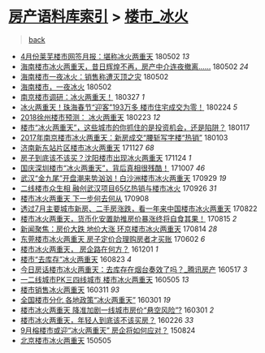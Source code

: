 [房产语料库索引](../../README.md)  > [楼市_冰火](楼市_冰火.md)
====
> [back](../README.md)

- [4月份莱芜楼市网签月报：堪称冰火两重天](http://jkwz.applinzi.com/ittc/7098571871396299786.html#4%E6%9C%88%E4%BB%BD%E8%8E%B1%E8%8A%9C%E6%A5%BC%E5%B8%82%E7%BD%91%E7%AD%BE%E6%9C%88%E6%8A%A5%EF%BC%9A%E5%A0%AA%E7%A7%B0%E5%86%B0%E7%81%AB%E4%B8%A4%E9%87%8D%E5%A4%A9) 180502 *13* 
- [海南楼市冰火两重天，昔日辉煌不再，房产中介连夜撤离……](http://jkwz.applinzi.com/ittc/7098486942616519691.html#%E6%B5%B7%E5%8D%97%E6%A5%BC%E5%B8%82%E5%86%B0%E7%81%AB%E4%B8%A4%E9%87%8D%E5%A4%A9%EF%BC%8C%E6%98%94%E6%97%A5%E8%BE%89%E7%85%8C%E4%B8%8D%E5%86%8D%EF%BC%8C%E6%88%BF%E4%BA%A7%E4%B8%AD%E4%BB%8B%E8%BF%9E%E5%A4%9C%E6%92%A4%E7%A6%BB%E2%80%A6%E2%80%A6) 180502 *24* 
- [海南楼市一夜冰火：销售称遭灭顶之灾](http://jkwz.applinzi.com/ittc/7098447282645238790.html#%E6%B5%B7%E5%8D%97%E6%A5%BC%E5%B8%82%E4%B8%80%E5%A4%9C%E5%86%B0%E7%81%AB%EF%BC%9A%E9%94%80%E5%94%AE%E7%A7%B0%E9%81%AD%E7%81%AD%E9%A1%B6%E4%B9%8B%E7%81%BE) 180502  
- [海南楼市，一夜冰火](http://jkwz.applinzi.com/ittc/7098439103995708422.html#%E6%B5%B7%E5%8D%97%E6%A5%BC%E5%B8%82%EF%BC%8C%E4%B8%80%E5%A4%9C%E5%86%B0%E7%81%AB) 180502  
- [南京楼市调研：冰火两重天！](http://jkwz.applinzi.com/ittc/7085118112871744523.html#%E5%8D%97%E4%BA%AC%E6%A5%BC%E5%B8%82%E8%B0%83%E7%A0%94%EF%BC%9A%E5%86%B0%E7%81%AB%E4%B8%A4%E9%87%8D%E5%A4%A9%EF%BC%81) 180327 *1* 
- [冰火两重天！珠海春节“迎客”193万多 楼市住宅成交为零！](http://jkwz.applinzi.com/ittc/7073614156224005126.html#%E5%86%B0%E7%81%AB%E4%B8%A4%E9%87%8D%E5%A4%A9%EF%BC%81%E7%8F%A0%E6%B5%B7%E6%98%A5%E8%8A%82%E2%80%9C%E8%BF%8E%E5%AE%A2%E2%80%9D193%E4%B8%87%E5%A4%9A+%E6%A5%BC%E5%B8%82%E4%BD%8F%E5%AE%85%E6%88%90%E4%BA%A4%E4%B8%BA%E9%9B%B6%EF%BC%81) 180224 *5* 
- [2018徐州楼市预测： 冰火两重天](http://jkwz.applinzi.com/ittc/7073334136679171089.html#2018%E5%BE%90%E5%B7%9E%E6%A5%BC%E5%B8%82%E9%A2%84%E6%B5%8B%EF%BC%9A+%E5%86%B0%E7%81%AB%E4%B8%A4%E9%87%8D%E5%A4%A9) 180223 *12* 
- [楼市“冰火两重天”，这些城市的你抓住的是投资机会，还是陷阱？](http://jkwz.applinzi.com/ittc/7059663326223533073.html#%E6%A5%BC%E5%B8%82%E2%80%9C%E5%86%B0%E7%81%AB%E4%B8%A4%E9%87%8D%E5%A4%A9%E2%80%9D%EF%BC%8C%E8%BF%99%E4%BA%9B%E5%9F%8E%E5%B8%82%E7%9A%84%E4%BD%A0%E6%8A%93%E4%BD%8F%E7%9A%84%E6%98%AF%E6%8A%95%E8%B5%84%E6%9C%BA%E4%BC%9A%EF%BC%8C%E8%BF%98%E6%98%AF%E9%99%B7%E9%98%B1%EF%BC%9F) 180117  
- [2017年南京楼市冰火两重天：新房成交“腰斩写字楼“热销”](http://jkwz.applinzi.com/ittc/7054285553405527051.html#2017%E5%B9%B4%E5%8D%97%E4%BA%AC%E6%A5%BC%E5%B8%82%E5%86%B0%E7%81%AB%E4%B8%A4%E9%87%8D%E5%A4%A9%EF%BC%9A%E6%96%B0%E6%88%BF%E6%88%90%E4%BA%A4%E2%80%9C%E8%85%B0%E6%96%A9%E5%86%99%E5%AD%97%E6%A5%BC%E2%80%9C%E7%83%AD%E9%94%80%E2%80%9D) 180103  
- [济南新东站片区楼市冰火两重天](http://jkwz.applinzi.com/ittc/7040407705871713296.html#%E6%B5%8E%E5%8D%97%E6%96%B0%E4%B8%9C%E7%AB%99%E7%89%87%E5%8C%BA%E6%A5%BC%E5%B8%82%E5%86%B0%E7%81%AB%E4%B8%A4%E9%87%8D%E5%A4%A9) 171127 *68* 
- [房子到底该不该买？沈阳楼市出现冰火两重天](http://jkwz.applinzi.com/ittc/7039513677491864592.html#%E6%88%BF%E5%AD%90%E5%88%B0%E5%BA%95%E8%AF%A5%E4%B8%8D%E8%AF%A5%E4%B9%B0%EF%BC%9F%E6%B2%88%E9%98%B3%E6%A5%BC%E5%B8%82%E5%87%BA%E7%8E%B0%E5%86%B0%E7%81%AB%E4%B8%A4%E9%87%8D%E5%A4%A9) 171124 *1* 
- [国庆深圳楼市“冰火两重天”，背后真相很残酷！](http://jkwz.applinzi.com/ittc/7021823072963920912.html#%E5%9B%BD%E5%BA%86%E6%B7%B1%E5%9C%B3%E6%A5%BC%E5%B8%82%E2%80%9C%E5%86%B0%E7%81%AB%E4%B8%A4%E9%87%8D%E5%A4%A9%E2%80%9D%EF%BC%8C%E8%83%8C%E5%90%8E%E7%9C%9F%E7%9B%B8%E5%BE%88%E6%AE%8B%E9%85%B7%EF%BC%81) 171007 *46* 
- [武汉“金九尾”开盘潮来势汹汹！白沙洲楼市冰火两重天](http://jkwz.applinzi.com/ittc/7018652103600505873.html#%E6%AD%A6%E6%B1%89%E2%80%9C%E9%87%91%E4%B9%9D%E5%B0%BE%E2%80%9D%E5%BC%80%E7%9B%98%E6%BD%AE%E6%9D%A5%E5%8A%BF%E6%B1%B9%E6%B1%B9%EF%BC%81%E7%99%BD%E6%B2%99%E6%B4%B2%E6%A5%BC%E5%B8%82%E5%86%B0%E7%81%AB%E4%B8%A4%E9%87%8D%E5%A4%A9) 170929 *19* 
- [二线楼市众生相 融创武汉项目65亿热销与楼市冰火](http://jkwz.applinzi.com/ittc/7017438802912740369.html#%E4%BA%8C%E7%BA%BF%E6%A5%BC%E5%B8%82%E4%BC%97%E7%94%9F%E7%9B%B8+%E8%9E%8D%E5%88%9B%E6%AD%A6%E6%B1%89%E9%A1%B9%E7%9B%AE65%E4%BA%BF%E7%83%AD%E9%94%80%E4%B8%8E%E6%A5%BC%E5%B8%82%E5%86%B0%E7%81%AB) 170926 *31* 
- [楼市冰火两重天  下一步何去何从](http://jkwz.applinzi.com/ittc/7010848941166560016.html#%E6%A5%BC%E5%B8%82%E5%86%B0%E7%81%AB%E4%B8%A4%E9%87%8D%E5%A4%A9++%E4%B8%8B%E4%B8%80%E6%AD%A5%E4%BD%95%E5%8E%BB%E4%BD%95%E4%BB%8E) 170908  
- [透过7月主要城市新房、二手房涨跌，看一年来中国楼市冰火两重天](http://jkwz.applinzi.com/ittc/7004604371156075537.html#%E9%80%8F%E8%BF%877%E6%9C%88%E4%B8%BB%E8%A6%81%E5%9F%8E%E5%B8%82%E6%96%B0%E6%88%BF%E3%80%81%E4%BA%8C%E6%89%8B%E6%88%BF%E6%B6%A8%E8%B7%8C%EF%BC%8C%E7%9C%8B%E4%B8%80%E5%B9%B4%E6%9D%A5%E4%B8%AD%E5%9B%BD%E6%A5%BC%E5%B8%82%E5%86%B0%E7%81%AB%E4%B8%A4%E9%87%8D%E5%A4%A9) 170822  
- [楼市冰火两重天，货币化安置助推房价暴涨终将自食其果！](http://jkwz.applinzi.com/ittc/7001967957536932881.html#%E6%A5%BC%E5%B8%82%E5%86%B0%E7%81%AB%E4%B8%A4%E9%87%8D%E5%A4%A9%EF%BC%8C%E8%B4%A7%E5%B8%81%E5%8C%96%E5%AE%89%E7%BD%AE%E5%8A%A9%E6%8E%A8%E6%88%BF%E4%BB%B7%E6%9A%B4%E6%B6%A8%E7%BB%88%E5%B0%86%E8%87%AA%E9%A3%9F%E5%85%B6%E6%9E%9C%EF%BC%81) 170815 *2* 
- [新闻聚焦：房价大跌 地价大涨 环京楼市冰火两重天](http://jkwz.applinzi.com/ittc/7001614769214456848.html#%E6%96%B0%E9%97%BB%E8%81%9A%E7%84%A6%EF%BC%9A%E6%88%BF%E4%BB%B7%E5%A4%A7%E8%B7%8C+%E5%9C%B0%E4%BB%B7%E5%A4%A7%E6%B6%A8+%E7%8E%AF%E4%BA%AC%E6%A5%BC%E5%B8%82%E5%86%B0%E7%81%AB%E4%B8%A4%E9%87%8D%E5%A4%A9) 170814 *28* 
- [东莞楼市冰火两重天 房子定价合理购房者才买账](http://jkwz.applinzi.com/ittc/6974607942694208517.html#%E4%B8%9C%E8%8E%9E%E6%A5%BC%E5%B8%82%E5%86%B0%E7%81%AB%E4%B8%A4%E9%87%8D%E5%A4%A9+%E6%88%BF%E5%AD%90%E5%AE%9A%E4%BB%B7%E5%90%88%E7%90%86%E8%B4%AD%E6%88%BF%E8%80%85%E6%89%8D%E4%B9%B0%E8%B4%A6) 170602 *6* 
- [楼市冰火两重天， 房企路在何方？](http://jkwz.applinzi.com/ittc/6906617157848138757.html#%E6%A5%BC%E5%B8%82%E5%86%B0%E7%81%AB%E4%B8%A4%E9%87%8D%E5%A4%A9%EF%BC%8C+%E6%88%BF%E4%BC%81%E8%B7%AF%E5%9C%A8%E4%BD%95%E6%96%B9%EF%BC%9F) 161201 *1* 
- [楼市“去库存”冰火两重天](http://jkwz.applinzi.com/ittc/6869459108360619013.html#%E6%A5%BC%E5%B8%82%E2%80%9C%E5%8E%BB%E5%BA%93%E5%AD%98%E2%80%9D%E5%86%B0%E7%81%AB%E4%B8%A4%E9%87%8D%E5%A4%A9) 160823 *4* 
- [今日房话楼市冰火两重天：去库存在烟台奏效了吗？_腾讯房产](http://jkwz.applinzi.com/ittc/6833250957714260996.html#%E4%BB%8A%E6%97%A5%E6%88%BF%E8%AF%9D%E6%A5%BC%E5%B8%82%E5%86%B0%E7%81%AB%E4%B8%A4%E9%87%8D%E5%A4%A9%EF%BC%9A%E5%8E%BB%E5%BA%93%E5%AD%98%E5%9C%A8%E7%83%9F%E5%8F%B0%E5%A5%8F%E6%95%88%E4%BA%86%E5%90%97%EF%BC%9F_%E8%85%BE%E8%AE%AF%E6%88%BF%E4%BA%A7) 160517 *3* 
- [一二线城市PK三四线城市 楼市冰火两重天](http://jkwz.applinzi.com/ittc/6828757362479203332.html#%E4%B8%80%E4%BA%8C%E7%BA%BF%E5%9F%8E%E5%B8%82PK%E4%B8%89%E5%9B%9B%E7%BA%BF%E5%9F%8E%E5%B8%82+%E6%A5%BC%E5%B8%82%E5%86%B0%E7%81%AB%E4%B8%A4%E9%87%8D%E5%A4%A9) 160505 *13* 
- [楼市销售冰火两重天](http://jkwz.applinzi.com/ittc/6808136907800183812.html#%E6%A5%BC%E5%B8%82%E9%94%80%E5%94%AE%E5%86%B0%E7%81%AB%E4%B8%A4%E9%87%8D%E5%A4%A9) 160311 *93* 
- [全国楼市分化 各地政策“冰火两重天”](http://jkwz.applinzi.com/ittc/6804730723789440004.html#%E5%85%A8%E5%9B%BD%E6%A5%BC%E5%B8%82%E5%88%86%E5%8C%96+%E5%90%84%E5%9C%B0%E6%94%BF%E7%AD%96%E2%80%9C%E5%86%B0%E7%81%AB%E4%B8%A4%E9%87%8D%E5%A4%A9%E2%80%9D) 160301 *19* 
- [楼市冰火两重天 降准加剧一线城市房价“悬空风险”?](http://jkwz.applinzi.com/ittc/6804669786336265221.html#%E6%A5%BC%E5%B8%82%E5%86%B0%E7%81%AB%E4%B8%A4%E9%87%8D%E5%A4%A9+%E9%99%8D%E5%87%86%E5%8A%A0%E5%89%A7%E4%B8%80%E7%BA%BF%E5%9F%8E%E5%B8%82%E6%88%BF%E4%BB%B7%E2%80%9C%E6%82%AC%E7%A9%BA%E9%A3%8E%E9%99%A9%E2%80%9D%3F) 160301 *2* 
- [楼市冰火两重天，年轻人到底该不该买房？](http://jkwz.applinzi.com/ittc/6803160298370368516.html#%E6%A5%BC%E5%B8%82%E5%86%B0%E7%81%AB%E4%B8%A4%E9%87%8D%E5%A4%A9%EF%BC%8C%E5%B9%B4%E8%BD%BB%E4%BA%BA%E5%88%B0%E5%BA%95%E8%AF%A5%E4%B8%8D%E8%AF%A5%E4%B9%B0%E6%88%BF%EF%BC%9F) 160226 *33* 
- [9月榕楼市或迎“冰火两重天” 房企将如何应对？](http://jkwz.applinzi.com/ittc/547650615763181207.html#9%E6%9C%88%E6%A6%95%E6%A5%BC%E5%B8%82%E6%88%96%E8%BF%8E%E2%80%9C%E5%86%B0%E7%81%AB%E4%B8%A4%E9%87%8D%E5%A4%A9%E2%80%9D+%E6%88%BF%E4%BC%81%E5%B0%86%E5%A6%82%E4%BD%95%E5%BA%94%E5%AF%B9%EF%BC%9F) 150824  
- [北京楼市冰火两重天](http://jkwz.applinzi.com/ittc/547650611411200483.html#%E5%8C%97%E4%BA%AC%E6%A5%BC%E5%B8%82%E5%86%B0%E7%81%AB%E4%B8%A4%E9%87%8D%E5%A4%A9) 150505  
